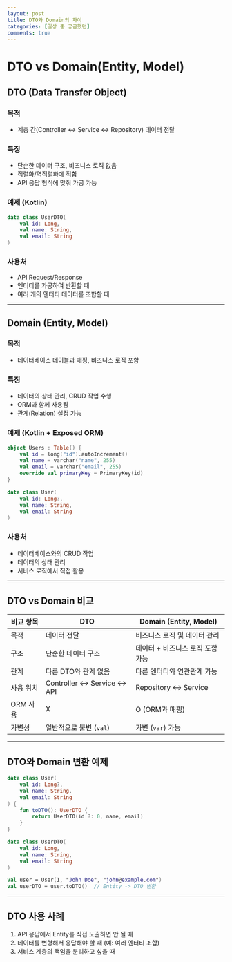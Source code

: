 ```yaml
---
layout: post
title: DTO와 Domain의 차이
categories: [일상 중 궁금했던]
comments: true
---
```


# DTO vs Domain(Entity, Model)

## DTO (Data Transfer Object)
### 목적
- 계층 간(Controller ↔ Service ↔ Repository) 데이터 전달

### 특징
- 단순한 데이터 구조, 비즈니스 로직 없음
- 직렬화/역직렬화에 적합
- API 응답 형식에 맞춰 가공 가능

### 예제 (Kotlin)
```kotlin
data class UserDTO(
    val id: Long,
    val name: String,
    val email: String
)
```

### 사용처
- API Request/Response
- 엔터티를 가공하여 반환할 때
- 여러 개의 엔터티 데이터를 조합할 때

---

## Domain (Entity, Model)
### 목적
- 데이터베이스 테이블과 매핑, 비즈니스 로직 포함

### 특징
- 데이터의 상태 관리, CRUD 작업 수행
- ORM과 함께 사용됨
- 관계(Relation) 설정 가능

### 예제 (Kotlin + Exposed ORM)
```kotlin
object Users : Table() {
    val id = long("id").autoIncrement()
    val name = varchar("name", 255)
    val email = varchar("email", 255)
    override val primaryKey = PrimaryKey(id)
}

data class User(
    val id: Long?,
    val name: String,
    val email: String
)
```

### 사용처
- 데이터베이스와의 CRUD 작업
- 데이터의 상태 관리
- 서비스 로직에서 직접 활용

---

## DTO vs Domain 비교
| 비교 항목 | DTO | Domain (Entity, Model) |
|-----------|----|----------------------|
| 목적 | 데이터 전달 | 비즈니스 로직 및 데이터 관리 |
| 구조 | 단순한 데이터 구조 | 데이터 + 비즈니스 로직 포함 가능 |
| 관계 | 다른 DTO와 관계 없음 | 다른 엔터티와 연관관계 가능 |
| 사용 위치 | Controller ↔ Service ↔ API | Repository ↔ Service |
| ORM 사용 | X | O (ORM과 매핑) |
| 가변성 | 일반적으로 불변 (`val`) | 가변 (`var`) 가능 |

---

## DTO와 Domain 변환 예제
```kotlin
data class User(
    val id: Long?,
    val name: String,
    val email: String
) {
    fun toDTO(): UserDTO {
        return UserDTO(id ?: 0, name, email)
    }
}

data class UserDTO(
    val id: Long,
    val name: String,
    val email: String
)

val user = User(1, "John Doe", "john@example.com")
val userDTO = user.toDTO()  // Entity -> DTO 변환
```

---

## DTO 사용 사례
1. API 응답에서 Entity를 직접 노출하면 안 될 때
2. 데이터를 변형해서 응답해야 할 때 (예: 여러 엔터티 조합)
3. 서비스 계층의 책임을 분리하고 싶을 때



